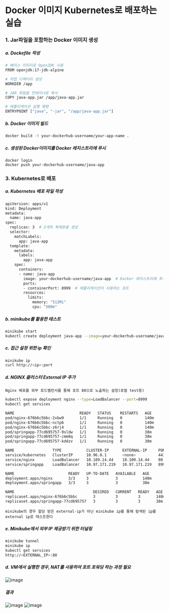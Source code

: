 # Docker 이미지 Kubernetes로 배포하는 실습

### 1. Jar파일을 포함하는 Docker 이미지 생성
##### a. Dockefile 작성
``` bash
# 베이스 이미지로 OpenJDK 사용
FROM openjdk:17-jdk-alpine

# 작업 디렉터리 생성
WORKDIR /app

# JAR 파일을 컨테이너로 복사
COPY java-app.jar /app/java-app.jar

# 애플리케이션 실행 명령
ENTRYPOINT ["java", "-jar", "/app/java-app.jar"]
```
##### b. Docker 이미지 빌드
```bash
docker build -t your-dockerhub-username/your-app-name .
```
##### c. 생성된 Docker이미지를 Docker 레지스트리에 푸시
```
docker login
docker push your-dockerhub-username/java-app
```


### 3. Kubernetes로 배포

##### a. Kubernetes 배포 파일 작성
```bash
apiVersion: apps/v1
kind: Deployment
metadata:
  name: java-app
spec:
  replicas: 3  # 3개의 복제본을 생성
  selector:
    matchLabels:
      app: java-app
  template:
    metadata:
      labels:
        app: java-app
    spec:
      containers:
      - name: java-app
        image: your-dockerhub-username/java-app  # Docker 레지스트리에 푸시된 이미지
        ports:
        - containerPort: 8999  # 애플리케이션이 사용하는 포트
        resources:
          limits:
            memory: "512Mi"
            cpu: "500m"
```
##### b. minikube를 활용한 테스트
```bash
minikube start
kubectl create deployment java-app --image=your-dockerhub-username/java-app --replicas=3
```
##### c. 접근 설정 위한 ip 확인
```bash
minikube ip
curl http://<ip>:port
```
##### d. NGINX 클러스터 External IP 추가
`Nginx 배포를 외부 로드밸런서를 통해 포트 80으로 노출하는 설정(로컬 test용)`
```bash
kubectl expose deployment nginx --type=LoadBalancer --port=8999
kubectl get services
```
```bash
NAME                             READY   STATUS    RESTARTS   AGE
pod/nginx-676b6c5bbc-2xbw9       1/1     Running   0          140m
pod/nginx-676b6c5bbc-nctp6       1/1     Running   0          140m
pod/nginx-676b6c5bbc-z6rj4       1/1     Running   0          140m
pod/springapp-77cd695757-9sldw   1/1     Running   0          38m
pod/springapp-77cd695757-cmm8q   1/1     Running   0          38m
pod/springapp-77cd695757-kddzv   1/1     Running   0          38m

NAME                 TYPE           CLUSTER-IP      EXTERNAL-IP     PORT(S)          AGE
service/kubernetes   ClusterIP      10.96.0.1       <none>          443/TCP          149m
service/nginx        LoadBalancer   10.109.14.44    10.109.14.44    80:31802/TCP     115m
service/springapp    LoadBalancer   10.97.171.219   10.97.171.219   8999:32486/TCP   29m

NAME                        READY   UP-TO-DATE   AVAILABLE   AGE
deployment.apps/nginx       3/3     3            3           140m
deployment.apps/springapp   3/3     3            3           38m

NAME                                   DESIRED   CURRENT   READY   AGE
replicaset.apps/nginx-676b6c5bbc       3         3         3       140m
replicaset.apps/springapp-77cd695757   3         3         3       38m
```
`minikube의 경우 할당 받은 external-ip가 아닌 minikube ip를 통해 탐색된 ip를 external ip로 테스트한다`
##### e. Minikube에서 외부 IP 제공받기 위한 터널링
```bash
minikube tunnel  
minikube ip
kubectl get services
http://<EXTERNAL_IP>:80
```
##### d. VM에서 실행한 경우, NAT를 사용하여 포트 포워딩 하는 과정 필요
![image](https://github.com/user-attachments/assets/3f1ff956-4fdc-45a7-9b22-b253d698843d)

##### 결과
![image](https://github.com/user-attachments/assets/b7ec6777-055c-4024-95db-28f6a1c3cb97)
![image](https://github.com/user-attachments/assets/6202b051-4c7c-4f40-8cf9-81c250824513)
